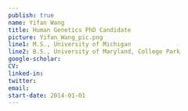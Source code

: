 ```yaml
---
publish: true
name: Yifan Wang
title: Human Genetics PhD Candidate
picture: Yifan_Wang_pic.png
line1: M.S., University of Michigan
line2: B.S., University of Maryland, College Park 
google-scholar: 
CV:
linked-in: 
twitter:
email:
start-date: 2014-01-01
---
```

